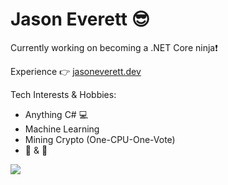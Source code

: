 # Jason Everett :sunglasses:

Currently working on becoming a .NET Core ninja:exclamation: 

Experience :point_right: [jasoneverett.dev](https://jasoneverett.dev/)

Tech Interests & Hobbies:
  - Anything C# :computer:
  - Machine Learning
  - Mining Crypto (One-CPU-One-Vote)
  - :metal: & :muscle:

[![](https://thepracticaldev.s3.amazonaws.com/i/gmrz82bjwhej1f1iqb1e.png)](https://twitter.com/ijayson66)

